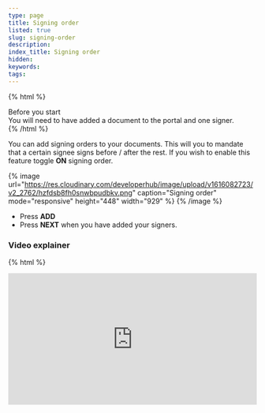 ```yaml
---
type: page
title: Signing order
listed: true
slug: signing-order
description: 
index_title: Signing order
hidden: 
keywords: 
tags: 
---
```


{% html %}
<div class="alert-BYS">
   <div class="alert-title" id="BYS">
      Before you start
   </div>
   <div class="alert-text" >
You will need to have added a document to the portal and one signer.   </div>
   <div class="alert-links"> 
   </div>
</div>
{% /html %}

You can add signing orders to your documents. This will you to mandate that a certain signee signs before / after the rest. If you wish to enable this feature toggle **ON** signing order.

{% image url="https://res.cloudinary.com/developerhub/image/upload/v1616082723/v2_2762/hzfdsb8fh0snwbpudbkv.png" caption="Signing order" mode="responsive" height="448" width="929" %}
{% /image %}

- Press **ADD**
- Press **NEXT** when you have added your signers.

### Video explainer

{% html %}
<p style="padding:49.58% 0 0 0;position:relative;"><iframe src="https://player.vimeo.com/video/648542691?h=1d60aedbf0&amp;badge=0&amp;autopause=0&amp;player_id=0&amp;app_id=58479" frameborder="0" allow="autoplay; fullscreen; picture-in-picture" allowfullscreen style="position:absolute;top:0;left:0;width:100%;height:100%;" title="(5) Signing order VIMEO.mp4"></iframe></div><script src="https://player.vimeo.com/api/player.js"></script>
{% /html %}